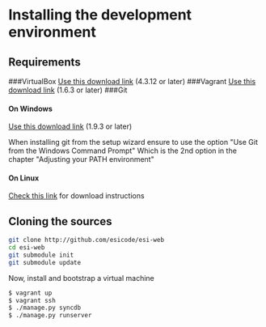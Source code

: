 Installing the development environment
======================================
Requirements
------------
###VirtualBox
[Use this download link][4] (4.3.12 or later)
###Vagrant
[Use this download link][2] (1.6.3 or later)
###Git
#### On Windows
[Use this download link][3] (1.9.3 or later)

When installing git from the setup wizard ensure to use the option "Use Git from the Windows Command Prompt" Which is the 2nd option in the chapter "Adjusting your PATH environment"
#### On Linux
[Check this link][4] for download instructions

Cloning the sources
-------------------
```bash
git clone http://github.com/esicode/esi-web
cd esi-web
git submodule init
git submodule update
```
Now, install and bootstrap a virtual machine
```bash
$ vagrant up
$ vagrant ssh
$ ./manage.py syncdb
$ ./manage.py runserver
```


  [1]: http://www.virtualbox.org/wiki/Downloads
  [2]: www.vagrantup.com/downloads.html
  [3]: git-scm.com/download
  [4]: git-scm.com/download/linux
